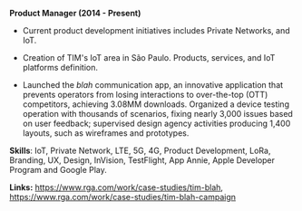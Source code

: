**Product Manager (2014 - Present)**

-   Current product development initiatives includes Private Networks,
    and IoT.

-   Creation of TIM\'s IoT area in São Paulo. Products, services, and
    IoT platforms definition.

-   Launched the *blah* communication app, an innovative application
    that prevents operators from losing interactions to over-the-top
    (OTT) competitors, achieving 3.08MM downloads. Organized a device
    testing operation with thousands of scenarios, fixing nearly 3,000
    issues based on user feedback; supervised design agency activities
    producing 1,400 layouts, such as wireframes and prototypes.

**Skills**: IoT, Private Network, LTE, 5G, 4G, Product Development,
LoRa, Branding, UX, Design, InVision, TestFlight, App Annie, Apple
Developer Program and Google Play.

**Links:** <https://www.rga.com/work/case-studies/tim-blah>,
<https://www.rga.com/work/case-studies/tim-blah-campaign>